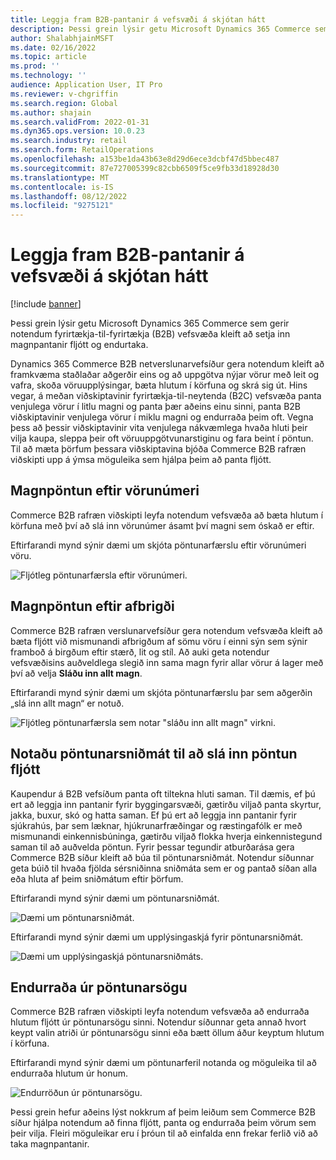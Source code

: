 ```yaml
---
title: Leggja fram B2B-pantanir á vefsvæði á skjótan hátt
description: Þessi grein lýsir getu Microsoft Dynamics 365 Commerce sem gerir notendum fyrirtækja-til-fyrirtækja (B2B) vefsvæða kleift að setja inn magnpantanir fljótt og endurtaka.
author: ShalabhjainMSFT
ms.date: 02/16/2022
ms.topic: article
ms.prod: ''
ms.technology: ''
audience: Application User, IT Pro
ms.reviewer: v-chgriffin
ms.search.region: Global
ms.author: shajain
ms.search.validFrom: 2022-01-31
ms.dyn365.ops.version: 10.0.23
ms.search.industry: retail
ms.search.form: RetailOperations
ms.openlocfilehash: a153be1da43b63e8d29d6ece3dcbf47d5bbec487
ms.sourcegitcommit: 87e727005399c82cbb6509f5ce9fb33d18928d30
ms.translationtype: MT
ms.contentlocale: is-IS
ms.lasthandoff: 08/12/2022
ms.locfileid: "9275121"
---
```

# <a name="place-b2b-website-orders-quickly"></a>Leggja fram B2B-pantanir á vefsvæði á skjótan hátt

[!include [banner](../../includes/banner.md)]

Þessi grein lýsir getu Microsoft Dynamics 365 Commerce sem gerir notendum fyrirtækja-til-fyrirtækja (B2B) vefsvæða kleift að setja inn magnpantanir fljótt og endurtaka.

Dynamics 365 Commerce B2B netverslunarvefsíður gera notendum kleift að framkvæma staðlaðar aðgerðir eins og að uppgötva nýjar vörur með leit og vafra, skoða vöruupplýsingar, bæta hlutum í körfuna og skrá sig út. Hins vegar, á meðan viðskiptavinir fyrirtækja-til-neytenda (B2C) vefsvæða panta venjulega vörur í litlu magni og panta þær aðeins einu sinni, panta B2B viðskiptavinir venjulega vörur í miklu magni og endurraða þeim oft. Vegna þess að þessir viðskiptavinir vita venjulega nákvæmlega hvaða hluti þeir vilja kaupa, sleppa þeir oft vöruuppgötvunarstiginu og fara beint í pöntun. Til að mæta þörfum þessara viðskiptavina bjóða Commerce B2B rafræn viðskipti upp á ýmsa möguleika sem hjálpa þeim að panta fljótt.

## <a name="bulk-order-by-item-number"></a>Magnpöntun eftir vörunúmeri

Commerce B2B rafræn viðskipti leyfa notendum vefsvæða að bæta hlutum í körfuna með því að slá inn vörunúmer ásamt því magni sem óskað er eftir.

Eftirfarandi mynd sýnir dæmi um skjóta pöntunarfærslu eftir vörunúmeri vöru.

![Fljótleg pöntunarfærsla eftir vörunúmeri.](../media/QuickAddByItem.png)

## <a name="bulk-order-by-variant"></a>Magnpöntun eftir afbrigði

Commerce B2B rafræn verslunarvefsíður gera notendum vefsvæða kleift að bæta fljótt við mismunandi afbrigðum af sömu vöru í einni sýn sem sýnir framboð á birgðum eftir stærð, lit og stíl. Að auki geta notendur vefsvæðisins auðveldlega slegið inn sama magn fyrir allar vörur á lager með því að velja **Sláðu inn allt magn**.

Eftirfarandi mynd sýnir dæmi um skjóta pöntunarfærslu þar sem aðgerðin „slá inn allt magn“ er notuð.

![Fljótleg pöntunarfærsla sem notar "sláðu inn allt magn" virkni.](../media/MatrixView.png)

## <a name="use-order-templates-for-quick-order-entry"></a>Notaðu pöntunarsniðmát til að slá inn pöntun fljótt

Kaupendur á B2B vefsíðum panta oft tiltekna hluti saman. Til dæmis, ef þú ert að leggja inn pantanir fyrir byggingarsvæði, gætirðu viljað panta skyrtur, jakka, buxur, skó og hatta saman. Ef þú ert að leggja inn pantanir fyrir sjúkrahús, þar sem læknar, hjúkrunarfræðingar og ræstingafólk er með mismunandi einkennisbúninga, gætirðu viljað flokka hverja einkennistegund saman til að auðvelda pöntun. Fyrir þessar tegundir atburðarása gera Commerce B2B síður kleift að búa til pöntunarsniðmát. Notendur síðunnar geta búið til hvaða fjölda sérsniðinna sniðmáta sem er og pantað síðan alla eða hluta af þeim sniðmátum eftir þörfum.

Eftirfarandi mynd sýnir dæmi um pöntunarsniðmát.

![Dæmi um pöntunarsniðmát.](../media/OrderTemplateHeader.png)

Eftirfarandi mynd sýnir dæmi um upplýsingaskjá fyrir pöntunarsniðmát.

![Dæmi um upplýsingaskjá pöntunarsniðmáts.](../media/OrderTemplateLines.png)

## <a name="reorder-from-order-history"></a>Endurraða úr pöntunarsögu

Commerce B2B rafræn viðskipti leyfa notendum vefsvæða að endurraða hlutum fljótt úr pöntunarsögu sinni. Notendur síðunnar geta annað hvort keypt valin atriði úr pöntunarsögu sinni eða bætt öllum áður keyptum hlutum í körfuna.

Eftirfarandi mynd sýnir dæmi um pöntunarferil notanda og möguleika til að endurraða hlutum úr honum.

![Endurröðun úr pöntunarsögu.](../media/Reorder.png)

Þessi grein hefur aðeins lýst nokkrum af þeim leiðum sem Commerce B2B síður hjálpa notendum að finna fljótt, panta og endurraða þeim vörum sem þeir vilja. Fleiri möguleikar eru í þróun til að einfalda enn frekar ferlið við að taka magnpantanir.
